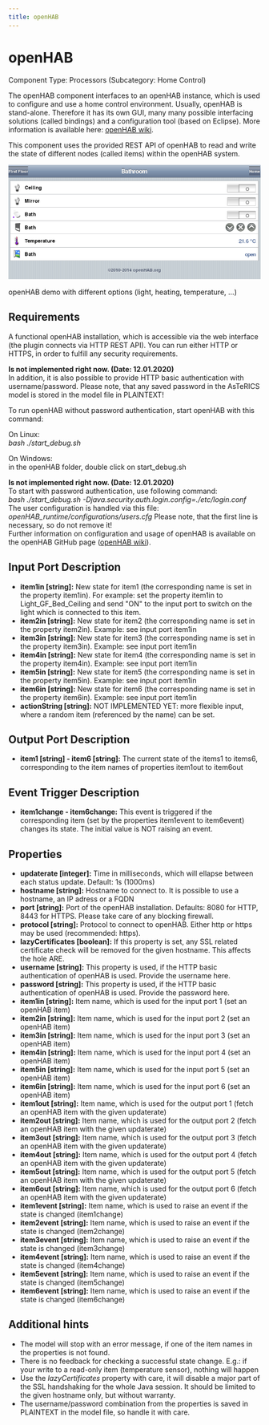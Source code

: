 ```yaml
---
title: openHAB
---
```


# openHAB

Component Type: Processors (Subcategory: Home Control)

The openHAB component interfaces to an openHAB instance, which is used to configure and use a home control environment. Usually, openHAB is stand-alone. Therefore it has its own GUI, many many possible interfacing solutions (called bindings) and a configuration tool (based on Eclipse). More information is available here: [openHAB wiki][1].

This component uses the provided REST API of openHAB to read and write the state of different nodes (called items) within the openHAB system.

![Screenshot: openHAB demo with different options (./light, heating, temperature, ...)](img/openhab_overview.png "Screenshot: openHAB demo with different options (light, heating, temperature, ...)")

openHAB demo with different options (light, heating, temperature, ...)

## Requirements

A functional openHAB installation, 
which is accessible via the web interface (the plugin connects via HTTP REST API). 
You can run either HTTP or HTTPS, in order to fulfill any security requirements. 

**Is not implemented right now. (Date: 12.01.2020)** <br/>
In addition, it is also possible to provide HTTP basic authentication with username/password. 
Please note, that any saved password in the AsTeRICS model is stored in the model file in PLAINTEXT!
  
To run openHAB without password authentication, start openHAB with this command:

On Linux:  
_bash ./start\_debug.sh_

On Windows:  
in the openHAB folder, double click on start_debug.sh

**Is not implemented right now. (Date: 12.01.2020)**  
To start with password authentication, use following command:  
_bash ./start\_debug.sh -Djava.security.auth.login.config=./etc/login.conf_  
The user configuration is handled via this file:  
_openHAB\_runtime/configurations/users.cfg_ Please note, that the first line is necessary, so do not remove it!  
Further information on configuration and usage of openHAB is available on the openHAB GitHub page ([openHAB wiki][2]).
## Input Port Description

*   **item1in \[string\]:** New state for item1 (the corresponding name is set in the property item1in). For example: set the property item1in to Light\_GF\_Bed\_Ceiling and send "ON" to the input port to switch on the light which is connected to this item.
*   **item2in \[string\]:** New state for item2 (the corresponding name is set in the property item2in). Example: see input port item1in
*   **item3in \[string\]:** New state for item3 (the corresponding name is set in the property item3in). Example: see input port item1in
*   **item4in \[string\]:** New state for item4 (the corresponding name is set in the property item4in). Example: see input port item1in
*   **item5in \[string\]:** New state for item5 (the corresponding name is set in the property item5in). Example: see input port item1in
*   **item6in \[string\]:** New state for item6 (the corresponding name is set in the property item6in). Example: see input port item1in
*   **actionString \[string\]:** NOT IMPLEMENTED YET: more flexible input, where a random item (referenced by the name) can be set.

## Output Port Description

*   **item1 \[string\] - item6 \[string\]:** The current state of the items1 to items6, corresponding to the item names of properties item1out to item6out

## Event Trigger Description

*   **item1change - item6change:** This event is triggered if the corresponding item (set by the properties item1event to item6event) changes its state. The initial value is NOT raising an event.

## Properties

*   **updaterate \[integer\]:** Time in milliseconds, which will ellapse between each status update. Default: 1s (1000ms)
*   **hostname \[string\]:** Hostname to connect to. It is possible to use a hostname, an IP adress or a FQDN
*   **port \[string\]:** Port of the openHAB installation. Defaults: 8080 for HTTP, 8443 for HTTPS. Please take care of any blocking firewall.
*   **protocol \[string\]:** Protocol to connect to openHAB. Either http or https may be used (recommended: https).
*   **lazyCertificates \[boolean\]:** If this property is set, any SSL related certificate check will be removed for the given hostname. This affects the hole ARE.
*   **username \[string\]:** This property is used, if the HTTP basic authentication of openHAB is used. Provide the username here.
*   **password \[string\]:** This property is used, if the HTTP basic authentication of openHAB is used. Provide the password here.
*   **item1in \[string\]:** Item name, which is used for the input port 1 (set an openHAB item)
*   **item2in \[string\]:** Item name, which is used for the input port 2 (set an openHAB item)
*   **item3in \[string\]:** Item name, which is used for the input port 3 (set an openHAB item)
*   **item4in \[string\]:** Item name, which is used for the input port 4 (set an openHAB item)
*   **item5in \[string\]:** Item name, which is used for the input port 5 (set an openHAB item)
*   **item6in \[string\]:** Item name, which is used for the input port 6 (set an openHAB item)
*   **item1out \[string\]:** Item name, which is used for the output port 1 (fetch an openHAB item with the given updaterate)
*   **item2out \[string\]:** Item name, which is used for the output port 2 (fetch an openHAB item with the given updaterate)
*   **item3out \[string\]:** Item name, which is used for the output port 3 (fetch an openHAB item with the given updaterate)
*   **item4out \[string\]:** Item name, which is used for the output port 4 (fetch an openHAB item with the given updaterate)
*   **item5out \[string\]:** Item name, which is used for the output port 5 (fetch an openHAB item with the given updaterate)
*   **item6out \[string\]:** Item name, which is used for the output port 6 (fetch an openHAB item with the given updaterate)
*   **item1event \[string\]:** Item name, which is used to raise an event if the state is changed (item1change)
*   **item2event \[string\]:** Item name, which is used to raise an event if the state is changed (item2change)
*   **item3event \[string\]:** Item name, which is used to raise an event if the state is changed (item3change)
*   **item4event \[string\]:** Item name, which is used to raise an event if the state is changed (item4change)
*   **item5event \[string\]:** Item name, which is used to raise an event if the state is changed (item5change)
*   **item6event \[string\]:** Item name, which is used to raise an event if the state is changed (item6change)

## Additional hints

*   The model will stop with an error message, if one of the item names in the properties is not found.
*   There is no feedback for checking a successful state change. E.g.: if your write to a read-only item (temperature sensor), nothing will happen
*   Use the _lazyCertificates_ property with care, it will disable a major part of the SSL handshaking for the whole Java session. It should be limited to the given hostname only, but without warranty.
*   The username/password combination from the properties is saved in PLAINTEXT in the model file, so handle it with care.

[1]: https://github.com/openhab/openhab/wiki
[2]: https://github.com/openhab/openhab/wiki